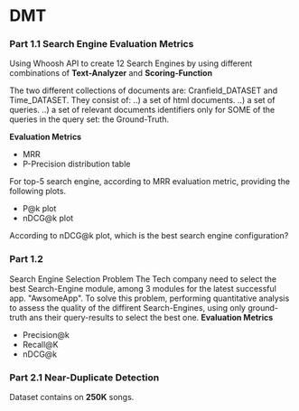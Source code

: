 # DMT 

### Part 1.1 Search Engine Evaluation Metrics
Using Whoosh API to create 12 Search Engines by using different combinations of **Text-Analyzer** and **Scoring-Function**

The two different collections of documents are: Cranfield_DATASET and Time_DATASET. They consist of:
..) a set of html documents.
..) a set of queries.
..) a set of relevant documents identifiers only for SOME of the queries in the query set: the Ground-Truth.

**Evaluation Metrics**
- MRR
- P-Precision distribution table

For top-5 search engine, according to MRR evaluation metric, providing the following plots.
- P@k plot
- nDCG@k plot

According to nDCG@k plot, which is the best search engine configuration?

### Part 1.2
 Search Engine Selection Problem
 The Tech company need to select the best Search-Engine module, among 3 modules for the latest successful app. "AwsomeApp".
 To solve this problem, performing quantitative analysis to assess the quality of the diffirent Search-Engines, using only ground-truth ans their query-results to select the best one.
**Evaluation Metrics**
- Precision@k
- Recall@K
- nDCG@k

### Part 2.1 Near-Duplicate Detection
Dataset contains on **250K** songs.



 
 
 


